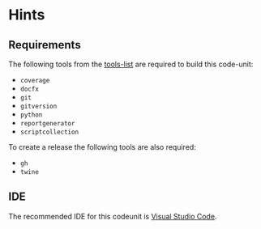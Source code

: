 # Hints

## Requirements

The following tools from the [tools-list](https://github.com/anionDev/ScriptCollection/blob/main/ScriptCollection/Other/Reference/ReferenceContent/Articles/RequirementsForCommonProjectStructure.md#Tools) are required to build this code-unit:

- `coverage`
- `docfx`
- `git`
- `gitversion`
- `python`
- `reportgenerator`
- `scriptcollection`

To create a release the following tools are also required:

- `gh`
- `twine`

## IDE

The recommended IDE for this codeunit is [Visual Studio Code](https://code.visualstudio.com/).
